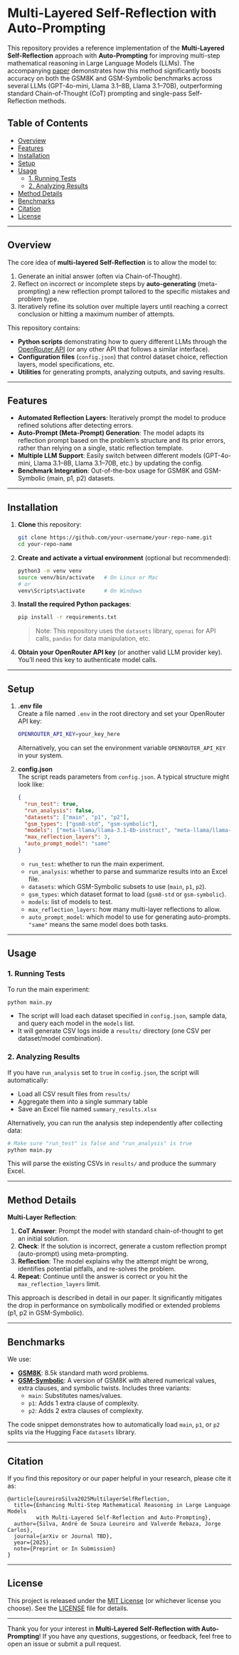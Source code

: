 # Multi-Layered Self-Reflection with Auto-Prompting

This repository provides a reference implementation of the **Multi-Layered Self-Reflection** approach with **Auto-Prompting** for improving multi-step mathematical reasoning in Large Language Models (LLMs). The accompanying [paper](#citation) demonstrates how this method significantly boosts accuracy on both the GSM8K and GSM-Symbolic benchmarks across several LLMs (GPT-4o-mini, Llama 3.1–8B, Llama 3.1–70B), outperforming standard Chain-of-Thought (CoT) prompting and single-pass Self-Reflection methods.

## Table of Contents
- [Overview](#overview)
- [Features](#features)
- [Installation](#installation)
- [Setup](#setup)
- [Usage](#usage)
  - [1. Running Tests](#1-running-tests)
  - [2. Analyzing Results](#2-analyzing-results)
- [Method Details](#method-details)
- [Benchmarks](#benchmarks)
- [Citation](#citation)
- [License](#license)

---

## Overview

The core idea of **multi-layered Self-Reflection** is to allow the model to:
1. Generate an initial answer (often via Chain-of-Thought).
2. Reflect on incorrect or incomplete steps by **auto-generating** (meta-prompting) a new reflection prompt tailored to the specific mistakes and problem type.
3. Iteratively refine its solution over multiple layers until reaching a correct conclusion or hitting a maximum number of attempts.

This repository contains:
- **Python scripts** demonstrating how to query different LLMs through the [OpenRouter API](https://openrouter.ai/) (or any other API that follows a similar interface).
- **Configuration files** (`config.json`) that control dataset choice, reflection layers, model specifications, etc.
- **Utilities** for generating prompts, analyzing outputs, and saving results.

---

## Features

- **Automated Reflection Layers**: Iteratively prompt the model to produce refined solutions after detecting errors.
- **Auto-Prompt (Meta-Prompt) Generation**: The model adapts its reflection prompt based on the problem’s structure and its prior errors, rather than relying on a single, static reflection template.
- **Multiple LLM Support**: Easily switch between different models (GPT-4o-mini, Llama 3.1–8B, Llama 3.1–70B, etc.) by updating the config.
- **Benchmark Integration**: Out-of-the-box usage for GSM8K and GSM-Symbolic (main, p1, p2) datasets.

---

## Installation

1. **Clone** this repository:
   ```bash
   git clone https://github.com/your-username/your-repo-name.git
   cd your-repo-name
   ```

2. **Create and activate a virtual environment** (optional but recommended):
   ```bash
   python3 -m venv venv
   source venv/bin/activate   # On Linux or Mac
   # or
   venv\Scripts\activate      # On Windows
   ```

3. **Install the required Python packages**:
   ```bash
   pip install -r requirements.txt
   ```

   > Note: This repository uses the `datasets` library, `openai` for API calls, `pandas` for data manipulation, etc.

4. **Obtain your OpenRouter API key** (or another valid LLM provider key). You’ll need this key to authenticate model calls.

---

## Setup

1. **.env file**  
   Create a file named `.env` in the root directory and set your OpenRouter API key:
   ```bash
   OPENROUTER_API_KEY=your_key_here
   ```
   Alternatively, you can set the environment variable `OPENROUTER_API_KEY` in your system.

2. **config.json**  
   The script reads parameters from `config.json`. A typical structure might look like:
   ```json
   {
     "run_test": true,
     "run_analysis": false,
     "datasets": ["main", "p1", "p2"],
     "gsm_types": ["gsm8-std", "gsm-symbolic"],
     "models": ["meta-llama/llama-3.1-8b-instruct", "meta-llama/llama-3.1-70b-instruct"],
     "max_reflection_layers": 3,
     "auto_prompt_model": "same"
   }
   ```
   - `run_test`: whether to run the main experiment.
   - `run_analysis`: whether to parse and summarize results into an Excel file.
   - `datasets`: which GSM-Symbolic subsets to use (`main`, `p1`, `p2`).
   - `gsm_types`: which dataset format to load (`gsm8-std` or `gsm-symbolic`).
   - `models`: list of models to test.
   - `max_reflection_layers`: how many multi-layer reflections to allow.
   - `auto_prompt_model`: which model to use for generating auto-prompts. `"same"` means the same model does both tasks.

---

## Usage

### 1. Running Tests

To run the main experiment:
```bash
python main.py
```
- The script will load each dataset specified in `config.json`, sample data, and query each model in the `models` list.
- It will generate CSV logs inside a `results/` directory (one CSV per dataset/model combination).

### 2. Analyzing Results

If you have `run_analysis` set to `true` in `config.json`, the script will automatically:
- Load all CSV result files from `results/`
- Aggregate them into a single summary table
- Save an Excel file named `summary_results.xlsx`

Alternatively, you can run the analysis step independently after collecting data:
```bash
# Make sure "run_test" is false and "run_analysis" is true
python main.py
```
This will parse the existing CSVs in `results/` and produce the summary Excel.

---

## Method Details

**Multi-Layer Reflection**:
1. **CoT Answer**: Prompt the model with standard chain-of-thought to get an initial solution.
2. **Check**: If the solution is incorrect, generate a custom reflection prompt (auto-prompt) using meta-prompting.
3. **Reflection**: The model explains why the attempt might be wrong, identifies potential pitfalls, and re-solves the problem.
4. **Repeat**: Continue until the answer is correct or you hit the `max_reflection_layers` limit.

This approach is described in detail in our paper. It significantly mitigates the drop in performance on symbolically modified or extended problems (p1, p2 in GSM-Symbolic).

---

## Benchmarks

We use:

- **[GSM8K](https://github.com/openai/grade-school-math)**: 8.5k standard math word problems.
- **[GSM-Symbolic](https://arxiv.org/abs/2410.05229)**: A version of GSM8K with altered numerical values, extra clauses, and symbolic twists. Includes three variants:
  - `main`: Substitutes names/values.
  - `p1`: Adds 1 extra clause of complexity.
  - `p2`: Adds 2 extra clauses of complexity.

The code snippet demonstrates how to automatically load `main`, `p1`, or `p2` splits via the Hugging Face `datasets` library.

---

## Citation

If you find this repository or our paper helpful in your research, please cite it as:

```
@article{LoureiroSilva2025MultilayerSelfReflection,
  title={Enhancing Multi-Step Mathematical Reasoning in Large Language Models 
         with Multi-Layered Self-Reflection and Auto-Prompting},
  author={Silva, André de Souza Loureiro and Valverde Rebaza, Jorge Carlos},
  journal={arXiv or Journal TBD},
  year={2025},
  note={Preprint or In Submission}
}
```

---

## License

This project is released under the [MIT License](LICENSE) (or whichever license you choose). See the [LICENSE](LICENSE) file for details.

---

Thank you for your interest in **Multi-Layered Self-Reflection with Auto-Prompting**! If you have any questions, suggestions, or feedback, feel free to open an issue or submit a pull request.
